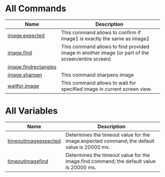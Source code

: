 
# All Commands

| Name | Description |
| ---- | ----------- |
| [image.expected](https://github.com/G1ANT-Robot/G1ANT.Addon.Images/blob/master/G1ANT.Addon.Images/Commands/ImageExpectedCommand.md) | This command allows to confirm if image1 is exactly the same as image2 |
| [image.find](https://github.com/G1ANT-Robot/G1ANT.Addon.Images/blob/master/G1ANT.Addon.Images/Commands/ImageFindCommand.md) | This command allows to find provided image in another image (or part of the screen/entire screen) |
| [image.findrectangles](https://github.com/G1ANT-Robot/G1ANT.Addon.Images/blob/master/G1ANT.Addon.Images/Commands/ImageFindRectanglesCommand.md) |  |
| [image.sharpen](https://github.com/G1ANT-Robot/G1ANT.Addon.Images/blob/master/G1ANT.Addon.Images/Commands/ImageSharpenCommand.md) | This command sharpens image |
| [waitfor.image](https://github.com/G1ANT-Robot/G1ANT.Addon.Images/blob/master/G1ANT.Addon.Images/Commands/WaitForImageCommand.md) | This command allows to wait for specified image in current screen view. |

# All Variables

| Name | Description |
| ---- | ----------- |
| [timeoutimageexpected](https://github.com/G1ANT-Robot/G1ANT.Addon.Images/blob/master/G1ANT.Addon.Images/Variables/TimeoutImageExpectedVariable.md) | Determines the timeout value for the image.expected command; the default value is 20000 ms. |
| [timeoutimagefind](https://github.com/G1ANT-Robot/G1ANT.Addon.Images/blob/master/G1ANT.Addon.Images/Variables/TimeoutImageFindVariable.md) | Determines the timeout value for the image.find command; the default value is 20000 ms. |
